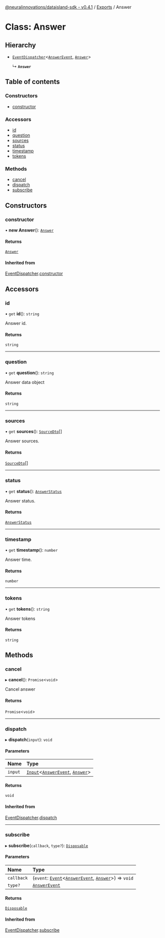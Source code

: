 [@neuralinnovations/dataisland-sdk - v0.4.1](../../README.md) / [Exports](../modules.md) / Answer

# Class: Answer

## Hierarchy

- [`EventDispatcher`](EventDispatcher.md)\<[`AnswerEvent`](../enums/AnswerEvent.md), [`Answer`](Answer.md)\>

  ↳ **`Answer`**

## Table of contents

### Constructors

- [constructor](Answer.md#constructor)

### Accessors

- [id](Answer.md#id)
- [question](Answer.md#question)
- [sources](Answer.md#sources)
- [status](Answer.md#status)
- [timestamp](Answer.md#timestamp)
- [tokens](Answer.md#tokens)

### Methods

- [cancel](Answer.md#cancel)
- [dispatch](Answer.md#dispatch)
- [subscribe](Answer.md#subscribe)

## Constructors

### constructor

• **new Answer**(): [`Answer`](Answer.md)

#### Returns

[`Answer`](Answer.md)

#### Inherited from

[EventDispatcher](EventDispatcher.md).[constructor](EventDispatcher.md#constructor)

## Accessors

### id

• `get` **id**(): `string`

Answer id.

#### Returns

`string`

___

### question

• `get` **question**(): `string`

Answer data object

#### Returns

`string`

___

### sources

• `get` **sources**(): [`SourceDto`](../interfaces/SourceDto.md)[]

Answer sources.

#### Returns

[`SourceDto`](../interfaces/SourceDto.md)[]

___

### status

• `get` **status**(): [`AnswerStatus`](../enums/AnswerStatus.md)

Answer status.

#### Returns

[`AnswerStatus`](../enums/AnswerStatus.md)

___

### timestamp

• `get` **timestamp**(): `number`

Answer time.

#### Returns

`number`

___

### tokens

• `get` **tokens**(): `string`

Answer tokens

#### Returns

`string`

## Methods

### cancel

▸ **cancel**(): `Promise`\<`void`\>

Cancel answer

#### Returns

`Promise`\<`void`\>

___

### dispatch

▸ **dispatch**(`input`): `void`

#### Parameters

| Name | Type |
| :------ | :------ |
| `input` | [`Input`](../interfaces/Input.md)\<[`AnswerEvent`](../enums/AnswerEvent.md), [`Answer`](Answer.md)\> |

#### Returns

`void`

#### Inherited from

[EventDispatcher](EventDispatcher.md).[dispatch](EventDispatcher.md#dispatch)

___

### subscribe

▸ **subscribe**(`callback`, `type?`): [`Disposable`](../interfaces/Disposable.md)

#### Parameters

| Name | Type |
| :------ | :------ |
| `callback` | (`event`: [`Event`](../interfaces/Event.md)\<[`AnswerEvent`](../enums/AnswerEvent.md), [`Answer`](Answer.md)\>) => `void` |
| `type?` | [`AnswerEvent`](../enums/AnswerEvent.md) |

#### Returns

[`Disposable`](../interfaces/Disposable.md)

#### Inherited from

[EventDispatcher](EventDispatcher.md).[subscribe](EventDispatcher.md#subscribe)
